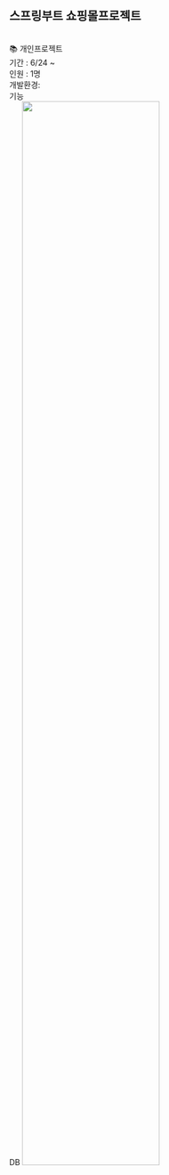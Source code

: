 ## 스프링부트 쇼핑몰프로젝트
<br>
📚 개인프로젝트<br>
기간 : 6/24 ~ <br>
인원 : 1명<br>
개발환경:
<br>
기능<br>
DB
<img src='https://github.com/minkyi2180/BootShop/assets/130128767/80dfd680-69f2-450d-aa82-d343425271cc' width='70%'>
